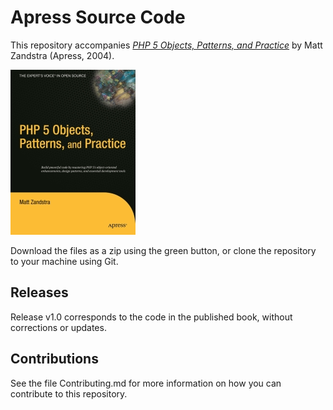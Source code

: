 # Apress Source Code

This repository accompanies [*PHP 5 Objects, Patterns, and Practice*](http://www.apress.com/9781590593806) by Matt Zandstra (Apress, 2004).

[comment]: #cover
![Cover image](9781590593806.jpg)

Download the files as a zip using the green button, or clone the repository to your machine using Git.

## Releases

Release v1.0 corresponds to the code in the published book, without corrections or updates.

## Contributions

See the file Contributing.md for more information on how you can contribute to this repository.

